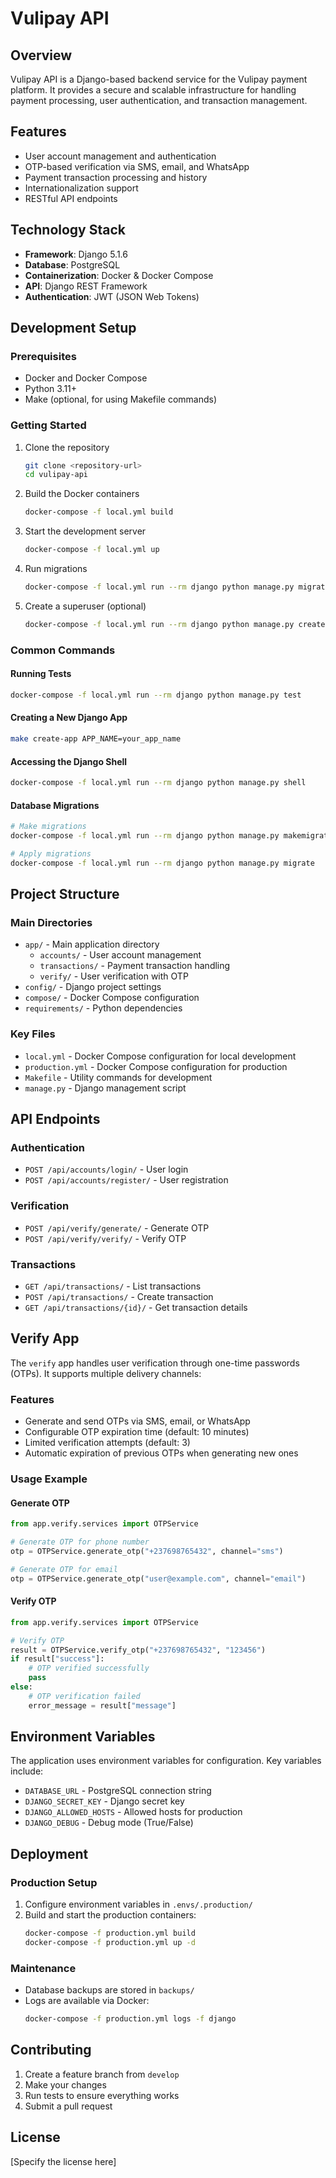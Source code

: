 # Vulipay API

## Overview
Vulipay API is a Django-based backend service for the Vulipay payment platform. It provides a secure and scalable infrastructure for handling payment processing, user authentication, and transaction management.

## Features
- User account management and authentication
- OTP-based verification via SMS, email, and WhatsApp
- Payment transaction processing and history
- Internationalization support
- RESTful API endpoints

## Technology Stack
- **Framework**: Django 5.1.6
- **Database**: PostgreSQL
- **Containerization**: Docker & Docker Compose
- **API**: Django REST Framework
- **Authentication**: JWT (JSON Web Tokens)

## Development Setup

### Prerequisites
- Docker and Docker Compose
- Python 3.11+
- Make (optional, for using Makefile commands)

### Getting Started
1. Clone the repository
   ```bash
   git clone <repository-url>
   cd vulipay-api
   ```

2. Build the Docker containers
   ```bash
   docker-compose -f local.yml build
   ```

3. Start the development server
   ```bash
   docker-compose -f local.yml up
   ```

4. Run migrations
   ```bash
   docker-compose -f local.yml run --rm django python manage.py migrate
   ```

5. Create a superuser (optional)
   ```bash
   docker-compose -f local.yml run --rm django python manage.py createsuperuser
   ```

### Common Commands

#### Running Tests
```bash
docker-compose -f local.yml run --rm django python manage.py test
```

#### Creating a New Django App
```bash
make create-app APP_NAME=your_app_name
```

#### Accessing the Django Shell
```bash
docker-compose -f local.yml run --rm django python manage.py shell
```

#### Database Migrations
```bash
# Make migrations
docker-compose -f local.yml run --rm django python manage.py makemigrations

# Apply migrations
docker-compose -f local.yml run --rm django python manage.py migrate
```

## Project Structure

### Main Directories
- `app/` - Main application directory
  - `accounts/` - User account management
  - `transactions/` - Payment transaction handling
  - `verify/` - User verification with OTP
- `config/` - Django project settings
- `compose/` - Docker Compose configuration
- `requirements/` - Python dependencies

### Key Files
- `local.yml` - Docker Compose configuration for local development
- `production.yml` - Docker Compose configuration for production
- `Makefile` - Utility commands for development
- `manage.py` - Django management script

## API Endpoints

### Authentication
- `POST /api/accounts/login/` - User login
- `POST /api/accounts/register/` - User registration

### Verification
- `POST /api/verify/generate/` - Generate OTP
- `POST /api/verify/verify/` - Verify OTP

### Transactions
- `GET /api/transactions/` - List transactions
- `POST /api/transactions/` - Create transaction
- `GET /api/transactions/{id}/` - Get transaction details

## Verify App

The `verify` app handles user verification through one-time passwords (OTPs). It supports multiple delivery channels:

### Features
- Generate and send OTPs via SMS, email, or WhatsApp
- Configurable OTP expiration time (default: 10 minutes)
- Limited verification attempts (default: 3)
- Automatic expiration of previous OTPs when generating new ones

### Usage Example

#### Generate OTP
```python
from app.verify.services import OTPService

# Generate OTP for phone number
otp = OTPService.generate_otp("+237698765432", channel="sms")

# Generate OTP for email
otp = OTPService.generate_otp("user@example.com", channel="email")
```

#### Verify OTP
```python
from app.verify.services import OTPService

# Verify OTP
result = OTPService.verify_otp("+237698765432", "123456")
if result["success"]:
    # OTP verified successfully
    pass
else:
    # OTP verification failed
    error_message = result["message"]
```

## Environment Variables

The application uses environment variables for configuration. Key variables include:

- `DATABASE_URL` - PostgreSQL connection string
- `DJANGO_SECRET_KEY` - Django secret key
- `DJANGO_ALLOWED_HOSTS` - Allowed hosts for production
- `DJANGO_DEBUG` - Debug mode (True/False)

## Deployment

### Production Setup
1. Configure environment variables in `.envs/.production/`
2. Build and start the production containers:
   ```bash
   docker-compose -f production.yml build
   docker-compose -f production.yml up -d
   ```

### Maintenance
- Database backups are stored in `backups/`
- Logs are available via Docker:
  ```bash
  docker-compose -f production.yml logs -f django
  ```

## Contributing

1. Create a feature branch from `develop`
2. Make your changes
3. Run tests to ensure everything works
4. Submit a pull request

## License

[Specify the license here]